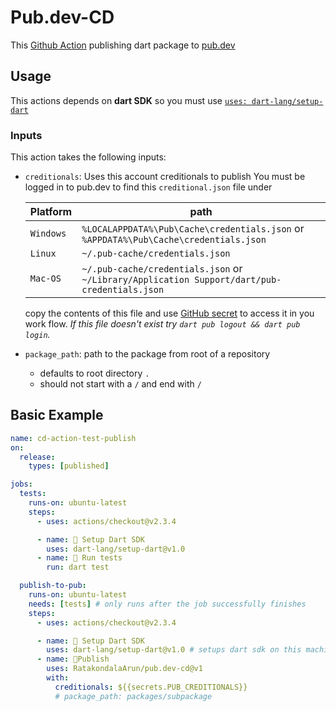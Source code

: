 # Pub.dev-CD

This [Github Action](https://github.com/marketplace/actions/pub-dev-cd) publishing dart package to [pub.dev](https://pub.dev)

## Usage

This actions depends on **dart SDK** so you must use [`uses: dart-lang/setup-dart`](https://github.com/marketplace/actions/setup-dart-sdk)

### Inputs

This action takes the following inputs:

- `creditionals`: Uses this account creditionals to publish
  You must be logged in to pub.dev to find this `creditional.json` file under

  | Platform  | path                                                                                         |
  | --------- | -------------------------------------------------------------------------------------------- |
  | `Windows` | `%LOCALAPPDATA%\Pub\Cache\credentials.json` or `%APPDATA%\Pub\Cache\credentials.json`        |
  | `Linux`   | `~/.pub-cache/credentials.json`                                                              |
  | `Mac-OS`  | `~/.pub-cache/credentials.json` or `~/Library/Application Support/dart/pub-credentials.json`|                                                 

  copy the contents of this file and use [GitHub secret](https://docs.github.com/en/actions/reference/encrypted-secrets) to access it in you work flow.
  *If this file doesn't exist try `dart pub logout && dart pub login`.*

- `package_path`: path to the package from root of a repository

  - defaults to root directory `.`
  - should not start with a `/` and end with `/`

## Basic Example

```yaml
name: cd-action-test-publish
on:
  release:
    types: [published] 

jobs:
  tests:
    runs-on: ubuntu-latest
    steps:
      - uses: actions/checkout@v2.3.4

      - name: 🔧 Setup Dart SDK
        uses: dart-lang/setup-dart@v1.0
      - name: 🧪 Run tests
        run: dart test

  publish-to-pub:
    runs-on: ubuntu-latest
    needs: [tests] # only runs after the job successfully finishes
    steps:
      - uses: actions/checkout@v2.3.4

      - name: 🔧 Setup Dart SDK
        uses: dart-lang/setup-dart@v1.0 # setups dart sdk on this machine
      - name: 🚀Publish
        uses: RatakondalaArun/pub.dev-cd@v1
        with:
          creditionals: ${{secrets.PUB_CREDITIONALS}}
          # package_path: packages/subpackage
```
